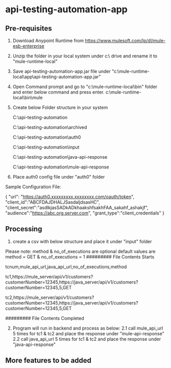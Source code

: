 # api-testing-automation-app

## Pre-requisites

1. Download Anypoint Runtime from https://www.mulesoft.com/lp/dl/mule-esb-enterprise

2. Unzip the folder in your local system under c:\ drive and rename it to "mule-runtime-local"

3. Save api-testing-automation-app.jar file under "c:\mule-runtime-local\app\api-testing-automation-app.jar" 

4. Open Command prompt and go to "c:\mule-runtime-local\bin" folder and enter below command and press enter.
   c:\mule-runtime-local\bin\mule

5. Create below Folder structure in your system

    C:\api-testing-automation
    
    C:\api-testing-automation\archived
    
    C:\api-testing-automation\auth0
    
    C:\api-testing-automation\input
    
    C:\api-testing-automation\java-api-response
    
    C:\api-testing-automation\mule-api-response

6. Place auth0 config file under "auth0" folder

Sample Configuration File:
  
{
    "url": "https://auth0.xxxxxxxxx.xxxxxxxx.com/oauth/token",
    "client_id":"ABCFDAJDHALJSasdaljdsasHC",
    "client_secret":"asdlkjasSADkADkhaakshfsakhFAA_sakahf_ashakjf",
    "audience":"https://abc.org.server.com",
    "grant_type":"client_credentials"
}

## Processing 

1. create a csv with below structure and place it under "input" folder

Please note: method & no_of_executions are optional default values are method = GET & no_of_executions = 1
######### File Contents Starts

tcnum,mule_api_url,java_api_url,no_of_executions,method

tc1,https://mule_server/api/v1/customers?customerNumber=12345,https://java_server/api/v1/customers?customerNumber=12345,5,GET

tc2,https://mule_server/api/v1/customers?customerNumber=12345,https://java_server/api/v1/customers?customerNumber=12345,5,GET

######### File Contents Completed

2. Program will run in backend and process as below:
    2.1 call mule_api_url 5 times for tc1 & tc2 and place the response under "mule-api-response"
    2.2 call java_api_url 5 times for tc1 & tc2 and place the response under "java-api-response"
    
## More features to be added    
